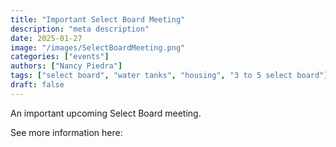 ```yaml
---
title: "Important Select Board Meeting"
description: "meta description"
date: 2025-01-27
image: "/images/SelectBoardMeeting.png"
categories: ["events"]
authors: ["Nancy Piedra"]
tags: ["select board", "water tanks", "housing", "3 to 5 select board"]
draft: false
---
```


An important upcoming Select Board meeting.

See more information here:
